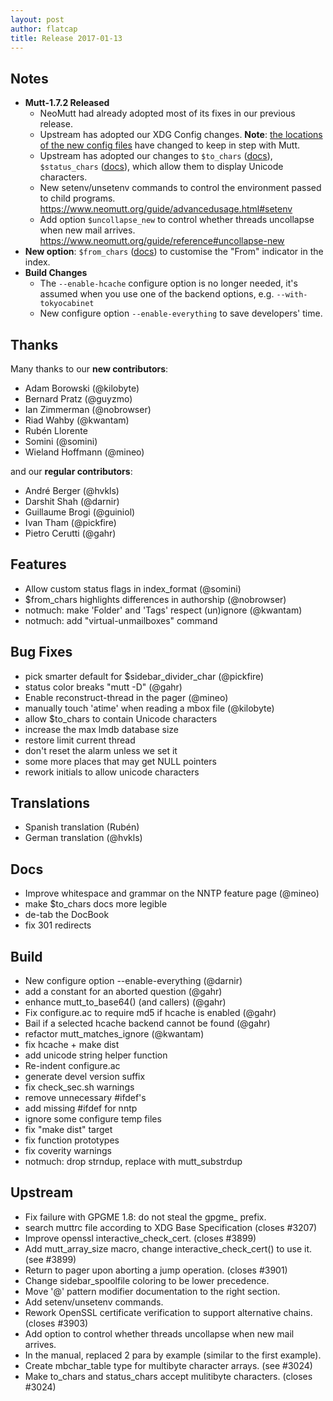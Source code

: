 ```yaml
---
layout: post
author: flatcap
title: Release 2017-01-13
---
```


## Notes

- **Mutt-1.7.2 Released**
  - NeoMutt had already adopted most of its fixes in our previous release.
  - Upstream has adopted our XDG Config changes. **Note**:
    [the locations of the new config files](https://www.neomutt.org/guide/configuration.html)
	have changed to keep in step with Mutt.
  - Upstream has adopted our changes to `$to_chars`
	([docs](https://www.neomutt.org/guide/reference#to-chars)), `$status_chars`
	([docs](https://www.neomutt.org/guide/reference#status-chars)), which allow
	them to display Unicode characters.
  - New setenv/unsetenv commands to control the environment passed to child
	programs. <https://www.neomutt.org/guide/advancedusage.html#setenv>
  - Add option `$uncollapse_new` to control whether threads uncollapse when new
	mail arrives. <https://www.neomutt.org/guide/reference#uncollapse-new>
- **New option**: `$from_chars`
  ([docs](https://www.neomutt.org/guide/reference#from-chars)) to customise the
  "From" indicator in the index.
- **Build Changes**
  - The `--enable-hcache` configure option is no longer needed, it's assumed
	when you use one of the backend options, e.g. `--with-tokyocabinet`
  - New configure option `--enable-everything` to save developers' time.

## Thanks

Many thanks to our **new contributors**:

- Adam Borowski (@kilobyte)
- Bernard Pratz (@guyzmo)
- Ian Zimmerman (@nobrowser)
- Riad Wahby (@kwantam)
- Rubén Llorente
- Somini (@somini)
- Wieland Hoffmann (@mineo)

and our **regular contributors**:

- André Berger (@hvkls)
- Darshit Shah (@darnir)
- Guillaume Brogi (@guiniol)
- Ivan Tham (@pickfire)
- Pietro Cerutti (@gahr)

## Features

- Allow custom status flags in index_format (@somini)
- $from_chars highlights differences in authorship (@nobrowser)
- notmuch: make 'Folder' and 'Tags' respect (un)ignore (@kwantam)
- notmuch: add "virtual-unmailboxes" command

## Bug Fixes

- pick smarter default for $sidebar_divider_char (@pickfire)
- status color breaks "mutt -D" (@gahr)
- Enable reconstruct-thread in the pager (@mineo)
- manually touch 'atime' when reading a mbox file (@kilobyte)
- allow $to_chars to contain Unicode characters
- increase the max lmdb database size
- restore limit current thread
- don't reset the alarm unless we set it
- some more places that may get NULL pointers
- rework initials to allow unicode characters

## Translations

- Spanish translation (Rubén)
- German translation (@hvkls)

## Docs

- Improve whitespace and grammar on the NNTP feature page (@mineo)
- make $to_chars docs more legible
- de-tab the DocBook
- fix 301 redirects

## Build

- New configure option --enable-everything (@darnir)
- add a constant for an aborted question (@gahr)
- enhance mutt_to_base64() (and callers) (@gahr)
- Fix configure.ac to require md5 if hcache is enabled (@gahr)
- Bail if a selected hcache backend cannot be found (@gahr)
- refactor mutt_matches_ignore (@kwantam)
- fix hcache + make dist
- add unicode string helper function
- Re-indent configure.ac
- generate devel version suffix
- fix check_sec.sh warnings
- remove unnecessary #ifdef's
- add missing #ifdef for nntp
- ignore some configure temp files
- fix "make dist" target
- fix function prototypes
- fix coverity warnings
- notmuch: drop strndup, replace with mutt_substrdup

## Upstream

- Fix failure with GPGME 1.8: do not steal the gpgme\_ prefix.
- search muttrc file according to XDG Base Specification (closes #3207)
- Improve openssl interactive_check_cert. (closes #3899)
- Add mutt_array_size macro, change interactive_check_cert() to use it. (see #3899)
- Return to pager upon aborting a jump operation. (closes #3901)
- Change sidebar_spoolfile coloring to be lower precedence.
- Move '@' pattern modifier documentation to the right section.
- Add setenv/unsetenv commands.
- Rework OpenSSL certificate verification to support alternative chains. (closes #3903)
- Add option to control whether threads uncollapse when new mail arrives.
- In the manual, replaced 2 para by example (similar to the first example).
- Create mbchar_table type for multibyte character arrays. (see #3024)
- Make to_chars and status_chars accept mulitibyte characters. (closes #3024)

